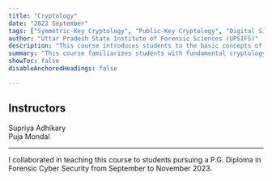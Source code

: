 ```yaml
---
title: "Cryptology"
date: "2023 September"
tags: ["Symmetric-Key Cryptology", "Public-Key Cryptology", "Digital Signature", "Hash Functions"]
author: "Uttar Pradesh State Institute of Forensic Sciences (UPSIFS)"
description: "This course introduces students to the basic concepts of cryptology." 
summary: "This course familiarizes students with fundamental cryptology concepts, including Symmetric-Key Cryptology, Public-Key Cryptology, Message Authentication Codes, Hash Functions, and Digital Signatures." 
showToc: false
disableAnchoredHeadings: false

---
```


## Instructors

Supriya Adhikary\
Puja Mondal

---
I collaborated in teaching this course to students pursuing a P.G. Diploma in Forensic Cyber Security from September to November 2023.
